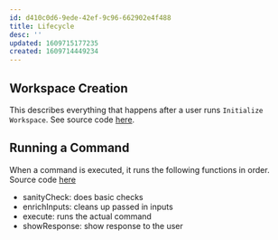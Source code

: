 ```yaml
---
id: d410c0d6-9ede-42ef-9c96-662902e4f488
title: Lifecycle
desc: ''
updated: 1609715177235
created: 1609714449234
---
```

## Workspace Creation

This describes everything that happens after a user runs `Initialize Workspace`. See source code [here](https://github.com/dendronhq/dendron/blob/master/packages/plugin-core/src/commands/SetupWorkspace.ts#L37:L37).

## Running a Command

When a command is executed, it runs the following functions in order. Source code [here](https://github.com/dendronhq/dendron/blob/master/packages/plugin-core/src/commands/base.ts#L40:L40)

- sanityCheck: does basic checks
- enrichInputs: cleans up passed in inputs
- execute: runs the actual command
- showResponse: show response to the user

